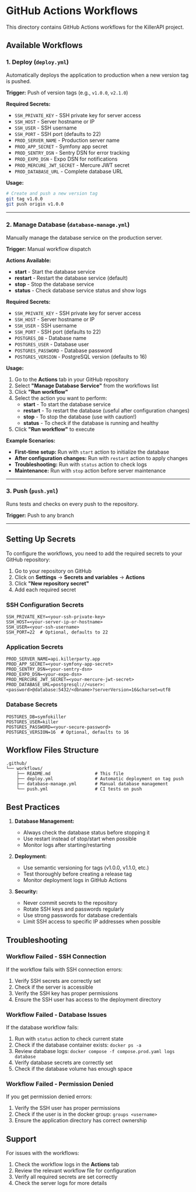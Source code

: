 # GitHub Actions Workflows

This directory contains GitHub Actions workflows for the KillerAPI project.

## Available Workflows

### 1. Deploy (`deploy.yml`)

Automatically deploys the application to production when a new version tag is pushed.

**Trigger:** Push of version tags (e.g., `v1.0.0`, `v2.1.0`)

**Required Secrets:**
- `SSH_PRIVATE_KEY` - SSH private key for server access
- `SSH_HOST` - Server hostname or IP
- `SSH_USER` - SSH username
- `SSH_PORT` - SSH port (defaults to 22)
- `PROD_SERVER_NAME` - Production server name
- `PROD_APP_SECRET` - Symfony app secret
- `PROD_SENTRY_DSN` - Sentry DSN for error tracking
- `PROD_EXPO_DSN` - Expo DSN for notifications
- `PROD_MERCURE_JWT_SECRET` - Mercure JWT secret
- `PROD_DATABASE_URL` - Complete database URL

**Usage:**
```bash
# Create and push a new version tag
git tag v1.0.0
git push origin v1.0.0
```

---

### 2. Manage Database (`database-manage.yml`)

Manually manage the database service on the production server.

**Trigger:** Manual workflow dispatch

**Actions Available:**
- **start** - Start the database service
- **restart** - Restart the database service (default)
- **stop** - Stop the database service
- **status** - Check database service status and show logs

**Required Secrets:**
- `SSH_PRIVATE_KEY` - SSH private key for server access
- `SSH_HOST` - Server hostname or IP
- `SSH_USER` - SSH username
- `SSH_PORT` - SSH port (defaults to 22)
- `POSTGRES_DB` - Database name
- `POSTGRES_USER` - Database user
- `POSTGRES_PASSWORD` - Database password
- `POSTGRES_VERSION` - PostgreSQL version (defaults to 16)

**Usage:**

1. Go to the **Actions** tab in your GitHub repository
2. Select **"Manage Database Service"** from the workflows list
3. Click **"Run workflow"**
4. Select the action you want to perform:
   - **start** - To start the database service
   - **restart** - To restart the database (useful after configuration changes)
   - **stop** - To stop the database (use with caution!)
   - **status** - To check if the database is running and healthy
5. Click **"Run workflow"** to execute

**Example Scenarios:**

- **First-time setup:** Run with `start` action to initialize the database
- **After configuration changes:** Run with `restart` action to apply changes
- **Troubleshooting:** Run with `status` action to check logs
- **Maintenance:** Run with `stop` action before server maintenance

---

### 3. Push (`push.yml`)

Runs tests and checks on every push to the repository.

**Trigger:** Push to any branch

---

## Setting Up Secrets

To configure the workflows, you need to add the required secrets to your GitHub repository:

1. Go to your repository on GitHub
2. Click on **Settings** → **Secrets and variables** → **Actions**
3. Click **"New repository secret"**
4. Add each required secret

### SSH Configuration Secrets

```
SSH_PRIVATE_KEY=<your-ssh-private-key>
SSH_HOST=<your-server-ip-or-hostname>
SSH_USER=<your-ssh-username>
SSH_PORT=22  # Optional, defaults to 22
```

### Application Secrets

```
PROD_SERVER_NAME=api.killerparty.app
PROD_APP_SECRET=<your-symfony-app-secret>
PROD_SENTRY_DSN=<your-sentry-dsn>
PROD_EXPO_DSN=<your-expo-dsn>
PROD_MERCURE_JWT_SECRET=<your-mercure-jwt-secret>
PROD_DATABASE_URL=postgresql://<user>:<password>@database:5432/<dbname>?serverVersion=16&charset=utf8
```

### Database Secrets

```
POSTGRES_DB=symfokiller
POSTGRES_USER=killer
POSTGRES_PASSWORD=<your-secure-password>
POSTGRES_VERSION=16  # Optional, defaults to 16
```

## Workflow Files Structure

```
.github/
└── workflows/
    ├── README.md                 # This file
    ├── deploy.yml                # Automatic deployment on tag push
    ├── database-manage.yml       # Manual database management
    └── push.yml                  # CI tests on push
```

## Best Practices

1. **Database Management:**
   - Always check the database status before stopping it
   - Use restart instead of stop/start when possible
   - Monitor logs after starting/restarting

2. **Deployment:**
   - Use semantic versioning for tags (v1.0.0, v1.1.0, etc.)
   - Test thoroughly before creating a release tag
   - Monitor deployment logs in GitHub Actions

3. **Security:**
   - Never commit secrets to the repository
   - Rotate SSH keys and passwords regularly
   - Use strong passwords for database credentials
   - Limit SSH access to specific IP addresses when possible

## Troubleshooting

### Workflow Failed - SSH Connection

If the workflow fails with SSH connection errors:

1. Verify SSH secrets are correctly set
2. Check if the server is accessible
3. Verify the SSH key has proper permissions
4. Ensure the SSH user has access to the deployment directory

### Workflow Failed - Database Issues

If the database workflow fails:

1. Run with `status` action to check current state
2. Check if the database container exists: `docker ps -a`
3. Review database logs: `docker compose -f compose.prod.yaml logs database`
4. Verify database secrets are correctly set
5. Check if the database volume has enough space

### Workflow Failed - Permission Denied

If you get permission denied errors:

1. Verify the SSH user has proper permissions
2. Check if the user is in the docker group: `groups <username>`
3. Ensure the application directory has correct ownership

## Support

For issues with the workflows:

1. Check the workflow logs in the **Actions** tab
2. Review the relevant workflow file for configuration
3. Verify all required secrets are set correctly
4. Check the server logs for more details
